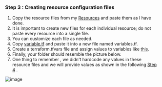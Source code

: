 ### Step 3 : Creating resource configuration files

1. Copy the resource files from my [Resources](https://github.com/AjaySurwase/myapp.git) and paste them as I have done.
2. It is important to create new files for each individual resource; do not paste every resource into a single file.
3. You can customize each file as needed.
4. Copy [variable.tf](https://github.com/AjaySurwase/Deploy-Flask-App/blob/master/Application%20Deployment/variables.tf) and paste it into a new file named variables.tf.
5. Create a terraform.tfvars file and assign values to variables like [this](https://github.com/AjaySurwase/Deploy-Flask-App/blob/master/Application%20Deployment/terraform.tfvars).
6. Finally, your folder should resemble the picture below.
7. One thing to remember , we didn't hardcode any values in these resource files and we will provide values as shown in the following [Step 4](https://github.com/AjaySurwase/Deploy-Flask-App/blob/master/variables.md) .


![image](https://github.com/user-attachments/assets/7439f74d-60df-41d5-99ad-d2d9b05b3c07)


